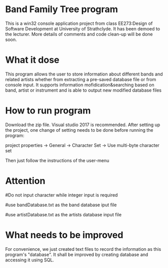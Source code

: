 

# Band Family Tree program

This is a win32 console application project from class EE273:Design of Software Development at University of Strathclyde. It has been demoed to the lecturer. More details of comments and code clean-up will be done soon.


# What it dose

This program allows the user to store information about different bands and related artists whether from extracting a pre-saved database file or from console input. It supports information mofidication&searching based on band, artist or instrument and is able to output new modified database files

# How to run program

Download the zip file. Visual studio 2017 is recommended. After setting up the project, one change of setting needs to be done before running the program:

project properties -> General -> Character Set -> Use multi-byte character set

Then just follow the instructions of the user-menu

# Attention

#Do not input character while integer input is required

#use bandDatabase.txt as the band database iput file

#use artistDatabase.txt as the artists database input file


# What needs to be improved

For convenience, we just created text files to record the information as this program's "database". It shall be improved by creating database and accessing it using SQL.


